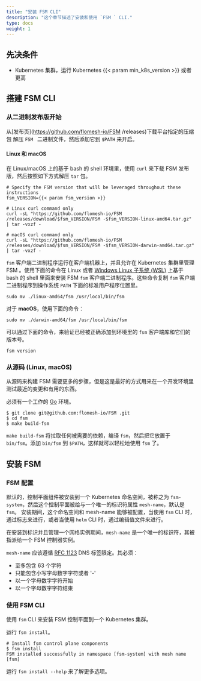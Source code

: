 ```yaml
---
title: "安装 FSM CLI"
description: "这个章节描述了安装和使用 `FSM ` CLI."
type: docs
weight: 1
---
```


## 先决条件

- Kubernetes 集群，运行 Kubernetes {{< param min_k8s_version >}} 或者更高

## 搭建 FSM CLI

### 从二进制发布版开始

从[发布页](https://github.com/flomesh-io/FSM /releases)下载平台指定的压缩包
解压 `FSM ` 二进制文件，然后添加它到 `$PATH` 来开启。

#### Linux 和 macOS

在 Linux/macOS 上的基于 bash 的 shell 环境里，使用 `curl` 来下载 FSM 发布版，然后按照如下方式解压 `tar` 包。

```console
# Specify the FSM version that will be leveraged throughout these instructions
fsm_VERSION={{< param fsm_version >}}

# Linux curl command only
curl -sL "https://github.com/flomesh-io/FSM /releases/download/$fsm_VERSION/FSM -$fsm_VERSION-linux-amd64.tar.gz" | tar -vxzf -

# macOS curl command only
curl -sL "https://github.com/flomesh-io/FSM /releases/download/$fsm_VERSION/FSM -$fsm_VERSION-darwin-amd64.tar.gz" | tar -vxzf -
```

`fsm` 客户端二进制程序运行在客户端机器上，并且允许在 Kubernetes 集群里管理 FSM 。使用下面的命令在 Linux 或者 [Windows Linux 子系统 (WSL)](https://docs.microsoft.com/windows/wsl/about) 上基于 bash 的 shell 里面来安装 FSM `fsm` 客户端二进制程序。这些命令复制 `fsm` 客户端二进制程序到操作系统 `PATH` 下面的标准用户程序位置里。


```console
sudo mv ./linux-amd64/fsm /usr/local/bin/fsm
```

对于 **macOS**，使用下面的命令：

```console
sudo mv ./darwin-amd64/fsm /usr/local/bin/fsm
```

可以通过下面的命令，来验证已经被正确添加到环境里的 `fsm` 客户端库和它们的版本号。

```console
fsm version
```

### 从源码 (Linux, macOS)

从源码来构建 FSM 需要更多的步骤，但是这是最好的方式用来在一个开发环境里测试最近的变更和有用的东西。

必须有一个工作的 [Go](https://golang.org/doc/install) 环境。

```console
$ git clone git@github.com:flomesh-io/FSM .git
$ cd fsm
$ make build-fsm
```

`make build-fsm` 将拉取任何被需要的依赖，编译 `fsm`，然后把它放置于 `bin/fsm`。添加 `bin/fsm` 到 `$PATH`，这样就可以轻松地使用 `fsm` 了。

## 安装 FSM 

### FSM 配置

默认的，控制平面组件被安装到一个 Kubernetes 命名空间，被称之为 `fsm-system`，然后这个控制平面被给与一个唯一的标识符属性 `mesh-name`，默认是 `fsm`。
安装期间，这个命名空间和 mesh-name 能够被配置，当使用 `fsm` CLI 时，通过标志来进行，或者当使用 `helm` CLI 时，通过编辑值文件来进行。

在安装到标识并且管理一个网格实例期间，`mesh-name` 是一个唯一的标识符，其被指派给一个 FSM 控制器实例。

`mesh-name` 应该遵循 [RFC 1123](https://tools.ietf.org/html/rfc1123) DNS 标签限定。其必须：

- 至多包含 63 个字符
- 只能包含小写字母数字字符或者 '-'
- 以一个字母数字字符开始
- 以一个字母数字字符结束

### 使用 FSM CLI

使用 `fsm` CLI 来安装 FSM 控制平面到一个 Kubernetes 集群。

运行 `fsm install`。

```console
# Install fsm control plane components
$ fsm install
FSM installed successfully in namespace [fsm-system] with mesh name [fsm]
```

运行 `fsm install --help` 来了解更多选项。
